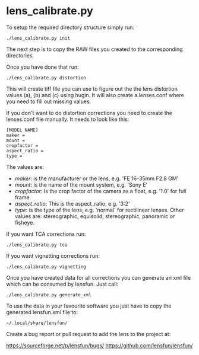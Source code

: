 lens_calibrate.py
=================

To setup the required directory structure simply run:

    ./lens_calibrate.py init

The next step is to copy the RAW files you created to the corresponding
directories.

Once you have done that run:

    ./lens_calibrate.py distortion

This will create tiff file you can use to figure out the the lens distortion
values (a), (b) and (c) using hugin. It will also create a lenses.conf where
you need to fill out missing values.

If you don't want to do distortion corrections you need to create the
lenses.conf file manually. It needs to look like this:

    [MODEL NAME]
    maker =
    mount =
    cropfactor =
    aspect_ratio =
    type =

The values are:

* *maker*: is the manufacturer or the lens, e.g. 'FE 16-35mm F2.8 GM'
* *mount*: is the name of the mount system, e.g. 'Sony E'
* *cropfactor*: Is the crop factor of the camera as a float, e.g. '1.0' for full frame
* *aspect_ratio*: This is the aspect_ratio, e.g. '3:2'
* *type*: is the type of the lens, e.g. 'normal' for rectilinear lenses. Other
  values are: stereographic, equisolid, stereographic, panoramic or fisheye.

If you want TCA corrections run:

    ./lens_calibrate.py tca

If you want vignetting corrections run:

    ./lens_calibrate.py vignetting

Once you have created data for all corrections you can generate an xml file
which can be consumed by lensfun. Just call:

    ./lens_calibrate.py generate_xml

To use the data in your favourite software you just have to copy the generated
lensfun.xml file to:

    ~/.local/share/lensfun/

Create a bug report or pull request to add the lens to the project at:

https://sourceforge.net/p/lensfun/bugs/
https://github.com/lensfun/lensfun/
